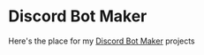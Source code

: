# Discord Bot Maker
 
Here's the place for my [Discord Bot Maker](https://store.steampowered.com/app/682130/Discord_Bot_Maker/) projects

